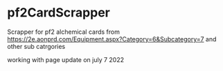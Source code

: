 # pf2CardScrapper
Scrapper for pf2 alchemical cards from 
https://2e.aonprd.com/Equipment.aspx?Category=6&Subcategory=7
and other sub catrgories

working with page update on july 7 2022
